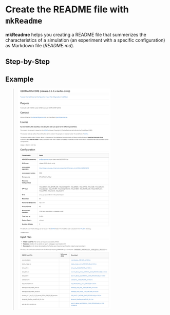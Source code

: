 # Create the README file with `mkReadme`

**mkReadme** helps you creating a README file that summerizes the characteristics of a simulation (an experiment with a specific configuration) as Markdown file (*README.md*).



## Step-by-Step







## Example



> <img src="img/simsar_ReadmeExample1.png" alt="simsar_ReadmeExample1" style="zoom:67%;" />